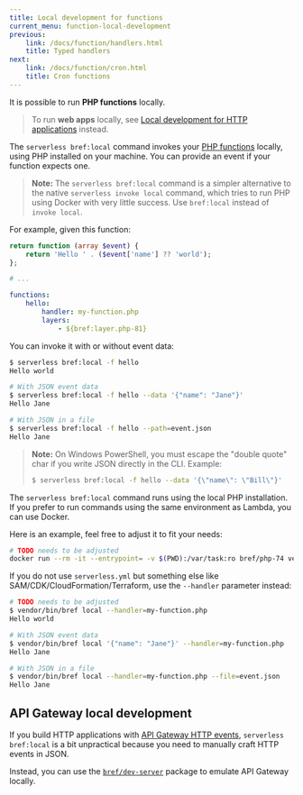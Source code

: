 ```yaml
---
title: Local development for functions
current_menu: function-local-development
previous:
    link: /docs/function/handlers.html
    title: Typed handlers
next:
    link: /docs/function/cron.html
    title: Cron functions
---
```


It is possible to run **PHP functions** locally.

> To run **web apps** locally, see [Local development for HTTP applications](/docs/web-apps/local-development.md) instead.

The `serverless bref:local` command invokes your [PHP functions](/docs/runtimes/function.md) locally, using PHP installed on your machine. You can provide an event if your function expects one.

> **Note:**
> The `serverless bref:local` command is a simpler alternative to the native `serverless invoke local` command, which tries to run PHP using Docker with very little success. Use `bref:local` instead of `invoke local`.

For example, given this function:

```php
return function (array $event) {
    return 'Hello ' . ($event['name'] ?? 'world');
};
```

```yaml
# ...

functions:
    hello:
        handler: my-function.php
        layers:
            - ${bref:layer.php-81}
```

You can invoke it with or without event data:

```bash
$ serverless bref:local -f hello
Hello world

# With JSON event data
$ serverless bref:local -f hello --data '{"name": "Jane"}'
Hello Jane

# With JSON in a file
$ serverless bref:local -f hello --path=event.json
Hello Jane
```

> **Note:** On Windows PowerShell, you must escape the "double quote" char if you write JSON directly in the CLI. Example: 
> ```bash
> $ serverless bref:local -f hello --data '{\"name\": \"Bill\"}'
> ```

The `serverless bref:local` command runs using the local PHP installation. If you prefer to run commands using the same environment as Lambda, you can use Docker.

Here is an example, feel free to adjust it to fit your needs:

```bash
# TODO needs to be adjusted
docker run --rm -it --entrypoint= -v $(PWD):/var/task:ro bref/php-74 vendor/bin/bref local hello
```

If you do not use `serverless.yml` but something else like SAM/CDK/CloudFormation/Terraform, use the `--handler` parameter instead:

```bash
# TODO needs to be adjusted
$ vendor/bin/bref local --handler=my-function.php
Hello world

# With JSON event data
$ vendor/bin/bref local '{"name": "Jane"}' --handler=my-function.php
Hello Jane

# With JSON in a file
$ vendor/bin/bref local --handler=my-function.php --file=event.json
Hello Jane
```

## API Gateway local development

If you build HTTP applications with [API Gateway HTTP events](handlers.md#api-gateway-http-events), `serverless bref:local` is a bit unpractical because you need to manually craft HTTP events in JSON.

Instead, you can use the [`bref/dev-server`](https://github.com/brefphp/dev-server) package to emulate API Gateway locally.
